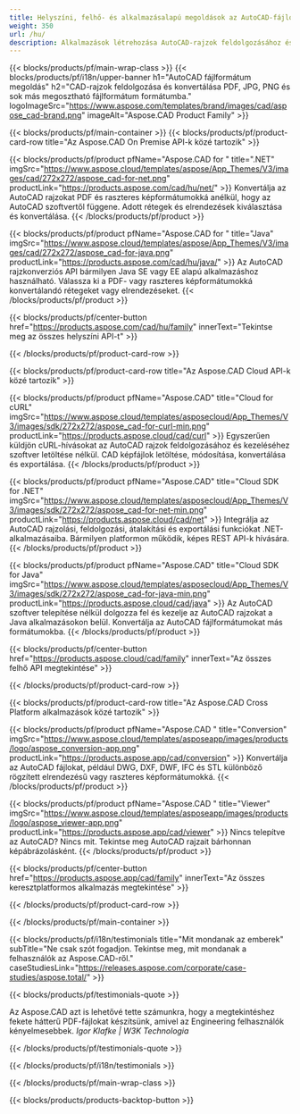 ```yaml
---
title: Helyszíni, felhő- és alkalmazásalapú megoldások az AutoCAD-fájlok feldolgozására 
weight: 350
url: /hu/
description: Alkalmazások létrehozása AutoCAD-rajzok feldolgozásához és konvertálásához On Premise API-kon vagy felhőalapú SDK-kon keresztül. Használjon többplatformos alkalmazásokat az AutoCAD-fájlok megjelenítéséhez vagy konvertálásához.
---
```


{{< blocks/products/pf/main-wrap-class >}}
{{< blocks/products/pf/i18n/upper-banner h1="AutoCAD fájlformátum megoldás" h2="CAD-rajzok feldolgozása és konvertálása PDF, JPG, PNG és sok más megosztható fájlformátum formátumba." logoImageSrc="https://www.aspose.com/templates/brand/images/cad/aspose_cad-brand.png" imageAlt="Aspose.CAD Product Family" >}}

{{< blocks/products/pf/main-container >}}
{{< blocks/products/pf/product-card-row title="Az Aspose.CAD On Premise API-k közé tartozik" >}}

{{< blocks/products/pf/product pfName="Aspose.CAD for " title=".NET" imgSrc="https://www.aspose.cloud/templates/aspose/App_Themes/V3/images/cad/272x272/aspose_cad-for-net.png" productLink="https://products.aspose.com/cad/hu/net/" >}}
Konvertálja az AutoCAD rajzokat PDF és raszteres képformátumokká anélkül, hogy az AutoCAD szoftvertől függene. Adott rétegek és elrendezések kiválasztása és konvertálása.
{{< /blocks/products/pf/product >}}

{{< blocks/products/pf/product pfName="Aspose.CAD for " title="Java" imgSrc="https://www.aspose.cloud/templates/aspose/App_Themes/V3/images/cad/272x272/aspose_cad-for-java.png" productLink="https://products.aspose.com/cad/hu/java/" >}}
Az AutoCAD rajzkonverziós API bármilyen Java SE vagy EE alapú alkalmazáshoz használható. Válassza ki a PDF- vagy raszteres képformátumokká konvertálandó rétegeket vagy elrendezéseket.
{{< /blocks/products/pf/product >}}

{{< blocks/products/pf/center-button href="https://products.aspose.com/cad/hu/family" innerText="Tekintse meg az összes helyszíni API-t" >}}

{{< /blocks/products/pf/product-card-row >}}

{{< blocks/products/pf/product-card-row title="Az Aspose.CAD Cloud API-k közé tartozik" >}}

{{< blocks/products/pf/product pfName="Aspose.CAD" title="Cloud for cURL" imgSrc="https://www.aspose.cloud/templates/asposecloud/App_Themes/V3/images/sdk/272x272/aspose_cad-for-curl-min.png" productLink="https://products.aspose.cloud/cad/curl" >}}
Egyszerűen küldjön cURL-hívásokat az AutoCAD rajzok feldolgozásához és kezeléséhez szoftver letöltése nélkül. CAD képfájlok letöltése, módosítása, konvertálása és exportálása.
{{< /blocks/products/pf/product >}}

{{< blocks/products/pf/product pfName="Aspose.CAD" title="Cloud SDK for .NET" imgSrc="https://www.aspose.cloud/templates/asposecloud/App_Themes/V3/images/sdk/272x272/aspose_cad-for-net-min.png" productLink="https://products.aspose.cloud/cad/net" >}}
Integrálja az AutoCAD rajzolási, feldolgozási, átalakítási és exportálási funkciókat .NET-alkalmazásaiba. Bármilyen platformon működik, képes REST API-k hívására.
{{< /blocks/products/pf/product >}}

{{< blocks/products/pf/product pfName="Aspose.CAD" title="Cloud SDK for Java" imgSrc="https://www.aspose.cloud/templates/asposecloud/App_Themes/V3/images/sdk/272x272/aspose_cad-for-java-min.png" productLink="https://products.aspose.cloud/cad/java" >}}
Az AutoCAD szoftver telepítése nélkül dolgozza fel és kezelje az AutoCAD rajzokat a Java alkalmazásokon belül. Konvertálja az AutoCAD fájlformátumokat más formátumokba.
{{< /blocks/products/pf/product >}}

{{< blocks/products/pf/center-button href="https://products.aspose.cloud/cad/family" innerText="Az összes felhő API megtekintése" >}}

{{< /blocks/products/pf/product-card-row >}}

{{< blocks/products/pf/product-card-row title="Az Aspose.CAD Cross Platform alkalmazások közé tartozik" >}}

{{< blocks/products/pf/product pfName="Aspose.CAD " title="Conversion" imgSrc="https://www.aspose.cloud/templates/asposeapp/images/products/logo/aspose_conversion-app.png" productLink="https://products.aspose.app/cad/conversion" >}}
Konvertálja az AutoCAD fájlokat, például DWG, DXF, DWF, IFC és STL különböző rögzített elrendezésű vagy raszteres képformátumokká.
{{< /blocks/products/pf/product >}}

{{< blocks/products/pf/product pfName="Aspose.CAD " title="Viewer" imgSrc="https://www.aspose.cloud/templates/asposeapp/images/products/logo/aspose_viewer-app.png" productLink="https://products.aspose.app/cad/viewer" >}}
Nincs telepítve az AutoCAD? Nincs mit. Tekintse meg AutoCAD rajzait bárhonnan képábrázolásként. 
{{< /blocks/products/pf/product >}}

{{< blocks/products/pf/center-button href="https://products.aspose.app/cad/family" innerText="Az összes keresztplatformos alkalmazás megtekintése" >}}

{{< /blocks/products/pf/product-card-row >}}

{{< /blocks/products/pf/main-container >}}

{{< blocks/products/pf/i18n/testimonials title="Mit mondanak az emberek" subTitle="Ne csak szót fogadjon. Tekintse meg, mit mondanak a felhasználók az Aspose.CAD-ről." caseStudiesLink="https://releases.aspose.com/corporate/case-studies/aspose.total/" >}}

{{< blocks/products/pf/testimonials-quote >}}
<p class="first">
 Az Aspose.CAD azt is lehetővé tette számunkra, hogy a megtekintéshez fekete hátterű PDF-fájlokat készítsünk, amivel az Engineering felhasználók kényelmesebbek.
 <em>
  Igor Klafke | W3K Technologia
 </em>
</p>

{{< /blocks/products/pf/testimonials-quote >}}

{{< /blocks/products/pf/i18n/testimonials >}}

{{< /blocks/products/pf/main-wrap-class >}}

{{< blocks/products/products-backtop-button >}}